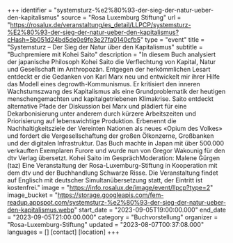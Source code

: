 +++
identifier = "systemsturz-%e2%80%93-der-sieg-der-natur-ueber-den-kapitalismus"
source = "Rosa Luxemburg Stiftung"
url = "https://rosalux.de/veranstaltung/es_detail/LLPCP/systemsturz-%E2%80%93-der-sieg-der-natur-ueber-den-kapitalismus?cHash=5b051d24bd5de0e9fe3e27fa0140cfb5"
type = "event"
title = "Systemsturz – Der Sieg der Natur über den Kapitalismus"
subtitle = "Buchpremiere mit Kohei Saito"
description = "In diesem Buch analysiert der japanische Philosoph Kohei Saito die Verflechtung von Kapital, Natur und Gesellschaft im Anthropozän. Entgegen der herkömmlichen Lesart entdeckt er die Gedanken von Karl Marx neu und entwickelt mir ihrer Hilfe das Modell eines degrowth-Kommunismus. Er kritisiert den inneren Wachstumszwang des Kapitalismus als eine Grundproblematik der heutigen menschengemachten und kapitalgetriebenen Klimakrise. 
Saito entdeckt alternative Pfade der Diskussion bei Marx und plädiert für eine Dekarbonisierung unter anderem durch kürzere Arbeitszeiten und Priorisierung auf lebenswichtige Produktion. Erbenennt die Nachhaltigkeitsziele der Vereinten Nationen als neues «Opium des Volkes» und fordert die Vergesellschaftung der großen Ölkonzerne, Großbanken und der digitalen Infrastruktur. 
Das Buch machte in Japan mit über 500.000 verkauften Exemplaren Furore und wurde nun von Gregor Wakounig für den dtv Verlag übersetzt. 
Kohei Saito im GesprächModeration: Malene Gürgen (taz)
Eine Veranstaltung der Rosa-Luxemburg-Stiftung in Kooperation mit dem dtv und der Buchhandlung Schwarze Risse. 
Die Veranstaltung findet auf Englisch mit deutscher Simultanübersetzung statt, der Eintritt ist kostenfrei."
image = "https://info.rosalux.de/image/event/llpcp?type=2"
image_bucket = "https://storage.googleapis.com/fem-readup.appspot.com/systemsturz-%e2%80%93-der-sieg-der-natur-ueber-den-kapitalismus.webp"
start_date = "2023-09-05T19:00:00.000"
end_date = "2023-09-05T21:00:00.000"
category = "Buchvorstellung"
organizer = "Rosa-Luxemburg-Stiftung"
updated = "2023-08-07T00:37:08.000"
languages = []
[contact]
[location]
+++